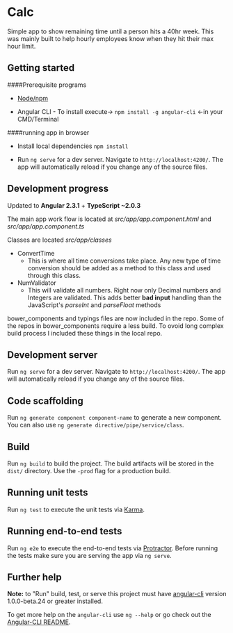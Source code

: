 # Calc
Simple app to show remaining time until a person hits a 40hr week. This was mainly built to help hourly employees know when they hit their max hour limit.

## Getting started

####Prerequisite programs
* [Node/npm](https://nodejs.org/) 

* Angular CLI - To install execute-> `npm install -g angular-cli` <-in your CMD/Terminal 

####running app in browser
* Install local dependencies `npm install`

* Run `ng serve` for a dev server. Navigate to `http://localhost:4200/`. The app will automatically reload if you change any of the source files.


## Development progress

Updated to **Angular 2.3.1** + **TypeScript ~2.0.3**

The main app work flow is located at _src/app/app.component.html_ and _src/app/app.component.ts_

Classes are located _src/app/classes_
* ConvertTime
  * This is where all time conversions take place. Any new type of time conversion should be added as a method to this class and used through this class.
* NumValidator
  * This will validate all numbers. Right now only Decimal numbers and Integers are validated. This adds better **bad input** handling than the JavaScript's _parseInt_ and _parseFloat_ methods

bower_components and typings files are now included in the repo. Some of the repos in bower_components require a less build. To ovoid long complex build process I included these things in the local repo.
## Development server
Run `ng serve` for a dev server. Navigate to `http://localhost:4200/`. The app will automatically reload if you change any of the source files.

## Code scaffolding

Run `ng generate component component-name` to generate a new component. You can also use `ng generate directive/pipe/service/class`.

## Build

Run `ng build` to build the project. The build artifacts will be stored in the `dist/` directory. Use the `-prod` flag for a production build.

## Running unit tests

Run `ng test` to execute the unit tests via [Karma](https://karma-runner.github.io).

## Running end-to-end tests

Run `ng e2e` to execute the end-to-end tests via [Protractor](http://www.protractortest.org/).
Before running the tests make sure you are serving the app via `ng serve`.

## Further help

**Note:** to "Run" build, test, or serve this project must have [angular-cli](https://github.com/angular/angular-cli) version 1.0.0-beta.24 or greater installed.

To get more help on the `angular-cli` use `ng --help` or go check out the [Angular-CLI README](https://github.com/angular/angular-cli/blob/master/README.md).
